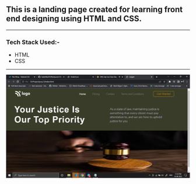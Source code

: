 ## This is a landing page created for learning front end designing using HTML and CSS.

---

### Tech Stack Used:-
- HTML
- CSS
---

![Image](img/Screenshot%20(357).png)